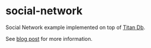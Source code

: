 social-network
==============

Social Network example implemented on top of [Titan Db](http://titan.thinkaurelius.com/).

See [blog post](https://partialflow.wordpress.com/2017/02/26/social-network-using-titan-db-part-1/) for more information.
